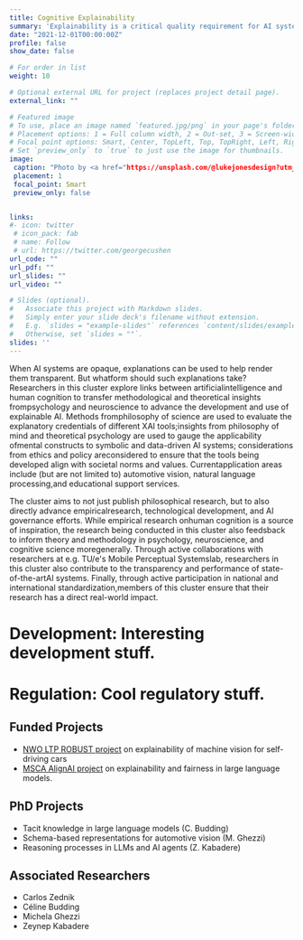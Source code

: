 ```yaml
---
title: Cognitive Explainability
summary: 'Explainability is a critical quality requirement for AI systems. It is threatened when systems are too complex and dynamic, and it may be ensured through interpretable design or through post-hoc explanation. Philosophical work is required, however, to understand what this actually means. [(read more)](/project/explainability)'
date: "2021-12-01T00:00:00Z"
profile: false
show_date: false

# For order in list 
weight: 10

# Optional external URL for project (replaces project detail page).
external_link: ""

# Featured image
# To use, place an image named `featured.jpg/png` in your page's folder.
# Placement options: 1 = Full column width, 2 = Out-set, 3 = Screen-width
# Focal point options: Smart, Center, TopLeft, Top, TopRight, Left, Right, BottomLeft, Bottom, BottomRight
# Set `preview_only` to `true` to just use the image for thumbnails.
image:
 caption: "Photo by <a href="https://unsplash.com/@lukejonesdesign?utm_content=creditCopyText&utm_medium=referral&utm_source=unsplash">Luke Jones</a> on <a href="https://unsplash.com/photos/a-close-up-of-a-computer-circuit-board-tBvF46kmwBw?utm_content=creditCopyText&utm_medium=referral&utm_source=unsplash">Unsplash</a>"
 placement: 1
 focal_point: Smart
 preview_only: false


links:
#- icon: twitter
 # icon_pack: fab
 # name: Follow
 # url: https://twitter.com/georgecushen
url_code: ""
url_pdf: ""
url_slides: ""
url_video: ""

# Slides (optional).
#   Associate this project with Markdown slides.
#   Simply enter your slide deck's filename without extension.
#   E.g. `slides = "example-slides"` references `content/slides/example-slides.md`.
#   Otherwise, set `slides = ""`.
slides: ''
---
```


When AI systems are opaque, explanations can be used to help render them transparent. But whatform should such explanations take? Researchers in this cluster explore links between artificialintelligence and human cognition to transfer methodological and theoretical insights frompsychology and neuroscience to advance the development and use of explainable AI. Methods fromphilosophy of science are used to evaluate the explanatory credentials of different XAI tools;insights from philosophy of mind and theoretical psychology are used to gauge the applicability ofmental constructs to symbolic and data-driven AI systems; considerations from ethics and policy areconsidered to ensure that the tools being developed align with societal norms and values. Currentapplication areas include (but are not limited to) automotive vision, natural language processing,and educational support services.

The cluster aims to not just publish philosophical research, but to also directly advance empiricalresearch, technological development, and AI governance efforts. While empirical research onhuman cognition is a source of inspiration, the research being conducted in this cluster also feedsback to inform theory and methodology in psychology, neuroscience, and cognitive science moregenerally. Through active collaborations with researchers at e.g. TU/e's Mobile Perceptual Systemslab, researchers in this cluster also contribute to the transparency and performance of state-of-the-artAI systems. Finally, through active participation in national and international standardization,members of this cluster ensure that their research has a direct real-world impact.

# **Development:** Interesting development stuff.

# **Regulation:** Cool regulatory stuff.


## Funded Projects

- [NWO LTP ROBUST project](https://www.tue.nl/en/storage/biomedische-technologie/de-faculteit/news-and-events/news-overview/05-01-2023-robust-ai-program-receives-additional-eur25-million-in-funding-from-dutch-research-council) on explainability of machine vision for self-driving cars
- [MSCA AlignAI project](https://alignai.eu/) on explainability and fairness in large language models.


## PhD Projects

- Tacit knowledge in large language models (C. Budding)
- Schema-based representations for automotive vision (M. Ghezzi)
- Reasoning processes in LLMs and AI agents (Z. Kabadere)

## Associated Researchers

- Carlos Zednik
- Céline Budding
- Michela Ghezzi
- Zeynep Kabadere
